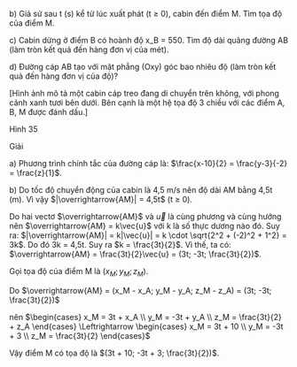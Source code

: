 b) Giả sử sau t (s) kể từ lúc xuất phát (t ≥ 0), cabin đến điểm M. Tìm tọa độ của điểm M.

c) Cabin dừng ở điểm B có hoành độ x_B = 550. Tìm độ dài quãng đường AB (làm tròn kết quả đến hàng đơn vị của mét).

d) Đường cáp AB tạo với mặt phẳng (Oxy) góc bao nhiêu độ (làm tròn kết quả đến hàng đơn vị của độ)?

[Hình ảnh mô tả một cabin cáp treo đang di chuyển trên không, với phong cảnh xanh tươi bên dưới. Bên cạnh là một hệ tọa độ 3 chiều với các điểm A, B, M được đánh dấu.]

Hình 35

Giải

a) Phương trình chính tắc của đường cáp là: $\frac{x-10}{2} = \frac{y-3}{-2} = \frac{z}{1}$.

b) Do tốc độ chuyển động của cabin là 4,5 m/s nên độ dài AM bằng 4,5t (m). Vì vậy $|\overrightarrow{AM}| = 4,5t$ (t ≥ 0).

Do hai vectơ $\overrightarrow{AM}$ và $\vec{u}$ là cùng phương và cùng hướng nên $\overrightarrow{AM} = k\vec{u}$ với k là số thực dương nào đó. Suy ra: $|\overrightarrow{AM}| = k|\vec{u}| = k \cdot \sqrt{2^2 + (-2)^2 + 1^2} = 3k$. Do đó 3k = 4,5t. Suy ra $k = \frac{3t}{2}$. Vì thế, ta có: $\overrightarrow{AM} = \frac{3t}{2}\vec{u} = (3t; -3t; \frac{3t}{2})$.

Gọi tọa độ của điểm M là $(x_M; y_M; z_M)$.

Do $\overrightarrow{AM} = (x_M - x_A; y_M - y_A; z_M - z_A) = (3t; -3t; \frac{3t}{2})$

nên $\begin{cases} x_M = 3t + x_A \\ y_M = -3t + y_A \\ z_M = \frac{3t}{2} + z_A \end{cases} \Leftrightarrow \begin{cases} x_M = 3t + 10 \\ y_M = -3t + 3 \\ z_M = \frac{3t}{2} \end{cases}$

Vậy điểm M có tọa độ là $(3t + 10; -3t + 3; \frac{3t}{2})$.